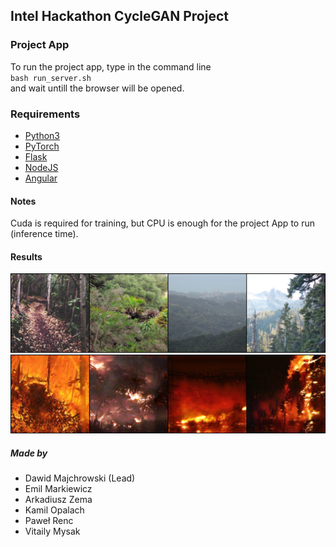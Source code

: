 ## Intel Hackathon CycleGAN Project

### Project App
To run the project app, type in the command line \
`bash run_server.sh` \
and wait untill the browser will be opened.

### Requirements

* [Python3](https://www.python.org/)
* [PyTorch](https://pytorch.org/)
* [Flask](https://pypi.org/project/Flask/)
* [NodeJS](https://nodejs.org/en/)	
* [Angular](https://angular.io/)

#### Notes

Cuda is required for training, but CPU is enough for the project App to run (inference time).

#### Results

![](results/images/0/1_real.png)
![](results/images/0/1_fake.png)


##### Made by 
- Dawid Majchrowski (Lead)
- Emil Markiewicz
- Arkadiusz Zema
- Kamil Opalach
- Paweł Renc
- Vitaily Mysak